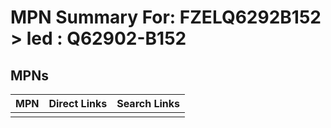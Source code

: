 



# MPN Summary For: FZELQ6292B152 > led : Q62902-B152

## MPNs
  

|MPN|Direct Links|Search Links|
| :--- | :--- | :--- |
||||
